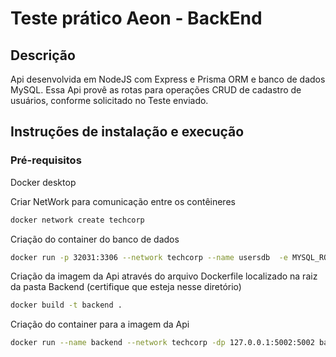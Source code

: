# Teste prático Aeon - BackEnd

## Descrição
Api desenvolvida em NodeJS com Express e Prisma ORM e banco de dados MySQL. 
Essa Api provê as rotas para operações CRUD de cadastro de usuários, conforme solicitado no Teste enviado.

## Instruções de instalação e execução
### Pré-requisitos
Docker desktop

Criar NetWork para comunicação entre os contêineres
```bash
docker network create techcorp
```

Criação do container do banco de dados
```bash
docker run -p 32031:3306 --network techcorp --name usersdb  -e MYSQL_ROOT_PASSWORD=123456 -d mysql:latest
```

Criação da imagem da Api através do arquivo Dockerfile localizado na raiz da pasta Backend (certifique que esteja nesse diretório)
```bash
docker build -t backend .
```

Criação do container para a imagem da Api
```bash
docker run --name backend --network techcorp -dp 127.0.0.1:5002:5002 backend
```